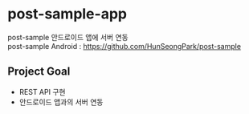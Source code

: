 # post-sample-app
post-sample 안드로이드 앱에 서버 연동                         
post-sample Android : https://github.com/HunSeongPark/post-sample

## Project Goal
- REST API 구현
- 안드로이드 앱과의 서버 연동
